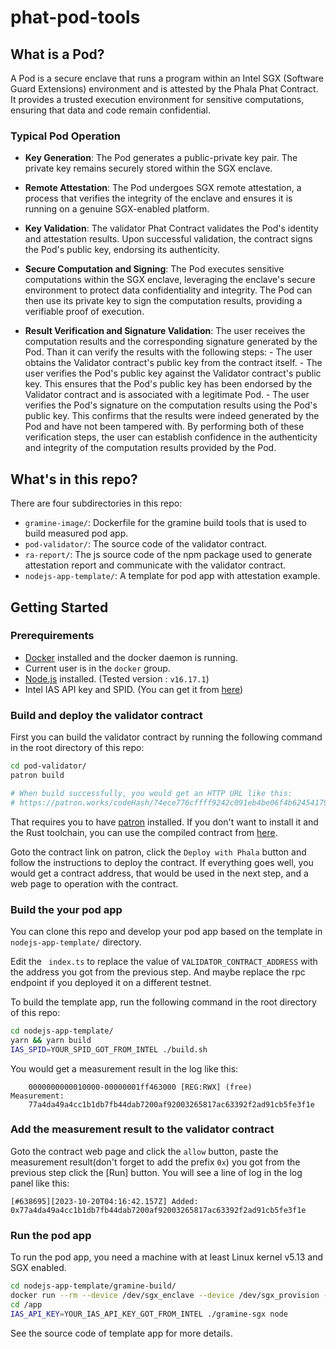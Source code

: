 # phat-pod-tools

## What is a Pod?

A Pod is a secure enclave that runs a program within an Intel SGX (Software Guard Extensions) environment and is attested by the Phala Phat Contract. It provides a trusted execution environment for sensitive computations, ensuring that data and code remain confidential.

### Typical Pod Operation

- **Key Generation**: The Pod generates a public-private key pair. The private key remains securely stored within the SGX enclave.

- **Remote Attestation**: The Pod undergoes SGX remote attestation, a process that verifies the integrity of the enclave and ensures it is running on a genuine SGX-enabled platform.

- **Key Validation**: The validator Phat Contract validates the Pod's identity and attestation results. Upon successful validation, the contract signs the Pod's public key, endorsing its authenticity.

- **Secure Computation and Signing**: The Pod executes sensitive computations within the SGX enclave, leveraging the enclave's secure environment to protect data confidentiality and integrity. The Pod can then use its private key to sign the computation results, providing a verifiable proof of execution.

- **Result Verification and Signature Validation**: The user receives the computation results and the corresponding signature generated by the Pod. Than it can verify the results with the following steps: - The user obtains the Validator contract's public key from the contract itself. - The user verifies the Pod's public key against the Validator contract's public key. This ensures that the Pod's public key has been endorsed by the Validator contract and is associated with a legitimate Pod. - The user verifies the Pod's signature on the computation results using the Pod's public key. This confirms that the results were indeed generated by the Pod and have not been tampered with.
  By performing both of these verification steps, the user can establish confidence in the authenticity and integrity of the computation results provided by the Pod.

## What's in this repo?

There are four subdirectories in this repo:

- `gramine-image/`: Dockerfile for the gramine build tools that is used to build measured pod app.
- `pod-validator/`: The source code of the validator contract.
- `ra-report/`: The js source code of the npm package used to generate attestation report and communicate with the validator contract.
- `nodejs-app-template/`: A template for pod app with attestation example.

## Getting Started

### Prerequirements

- [Docker](https://docs.docker.com/get-docker/) installed and the docker daemon is running.
- Current user is in the `docker` group.
- [Node.js](https://nodejs.org/en/download/) installed. (Tested version : `v16.17.1`)
- Intel IAS API key and SPID. (You can get it from [here](https://api.portal.trustedservices.intel.com/EPID-attestation))

### Build and deploy the validator contract

First you can build the validator contract by running the following command in the root directory of this repo:

```bash
cd pod-validator/
patron build

# When build successfully, you would get an HTTP URL like this:
# https://patron.works/codeHash/74ece776cffff9242c091eb4be06f4b62454179fb7bec4ae0d293f8c626abe93
```

That requires you to have [patron](https://patron.works/getting-started) installed. If you don't want to install it and the Rust toolchain, you can use the compiled contract from [here](https://patron.works/codeHash/74ece776cffff9242c091eb4be06f4b62454179fb7bec4ae0d293f8c626abe93).

Goto the contract link on patron, click the `Deploy with Phala` button and follow the instructions to deploy the contract.
If everything goes well, you would get a contract address, that would be used in the next step, and a web page to operation with the contract.

### Build the your pod app

You can clone this repo and develop your pod app based on the template in `nodejs-app-template/` directory.

Edit the ` index.ts` to replace the value of  `VALIDATOR_CONTRACT_ADDRESS` with the address you got from the previous step.
And maybe replace the rpc endpoint if you deployed it on a different testnet.

To build the template app, run the following command in the root directory of this repo:

```bash
cd nodejs-app-template/
yarn && yarn build
IAS_SPID=YOUR_SPID_GOT_FROM_INTEL ./build.sh
```

You would get a measurement result in the log like this:

```
    0000000000010000-00000001ff463000 [REG:RWX] (free)
Measurement:
    77a4da49a4cc1b1db7fb44dab7200af92003265817ac63392f2ad91cb5fe3f1e
```

### Add the measurement result to the validator contract

Goto the contract web page and click the `allow` button, paste the measurement result(don't forget to add the prefix `0x`) you got from the previous step click the [Run] button.
You will see a line of log in the log panel like this:
```
[#638695][2023-10-20T04:16:42.157Z] Added: 0x77a4da49a4cc1b1db7fb44dab7200af92003265817ac63392f2ad91cb5fe3f1e
```

### Run the pod app

To run the pod app, you need a machine with at least Linux kernel v5.13 and SGX enabled.

```bash
cd nodejs-app-template/gramine-build/
docker run --rm --device /dev/sgx_enclave --device /dev/sgx_provision -v`pwd`/dist:/app -it gramineproject/gramine
cd /app
IAS_API_KEY=YOUR_IAS_API_KEY_GOT_FROM_INTEL ./gramine-sgx node
```

See the source code of template app for more details.
